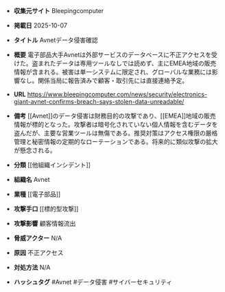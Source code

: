 - **収集元サイト**
Bleepingcomputer

- **掲載日**
2025-10-07

- **タイトル**
Avnetデータ侵害確認

- **概要**
電子部品大手Avnetは外部サービスのデータベースに不正アクセスを受けた。盗まれたデータは専用ツールなしでは読めず、主にEMEA地域の販売情報が含まれる。被害は単一システムに限定され、グローバルな業務には影響なし。関係当局に報告済みで顧客・取引先には直接連絡予定。

- **URL**
https://www.bleepingcomputer.com/news/security/electronics-giant-avnet-confirms-breach-says-stolen-data-unreadable/

- **備考**
[[Avnet]]のデータ侵害は財務目的の攻撃であり、[[EMEA]]地域の販売情報が標的となった。攻撃者は暗号化されていない個人情報を含むデータを盗んだが、主要な営業ツールは無傷である。推奨対策はアクセス権限の厳格管理と秘密情報の定期的なローテーションである。将来的に類似攻撃の拡大が懸念される。

- **分類**
[[他組織インシデント]]

- **組織名**
Avnet

- **業種**
[[電子部品]]

- **攻撃手口**
[[標的型攻撃]]

- **攻撃影響**
顧客情報流出

- **脅威アクター**
N/A

- **原因**
不正アクセス

- **対処方法**
N/A

- **ハッシュタグ**
#Avnet #データ侵害 #サイバーセキュリティ
